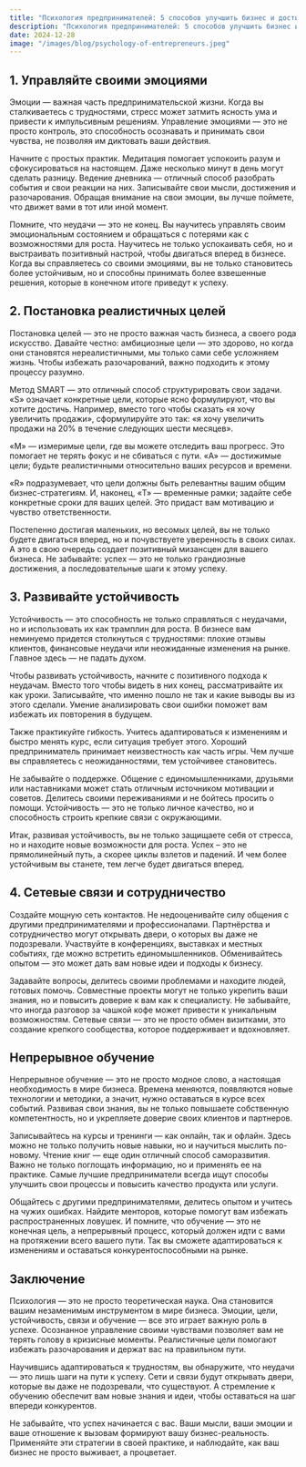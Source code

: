 ```yaml
---  
title: "Психология предпринимателей: 5 способов улучшить бизнес и достичь успеха"  
description: "Психология предпринимателей: 5 способов улучшить бизнес и достичь успеха"  
date: 2024-12-28
image: "/images/blog/psychology-of-entrepreneurs.jpeg" 
---
```


## 1. Управляйте своими эмоциями

Эмоции — важная часть предпринимательской жизни. Когда вы сталкиваетесь с трудностями, стресс может затмить ясность ума и привести к импульсивным решениям. Управление эмоциями — это не просто контроль, это способность осознавать и принимать свои чувства, не позволяя им диктовать ваши действия. 

Начните с простых практик. Медитация помогает успокоить разум и сфокусироваться на настоящем. Даже несколько минут в день могут сделать разницу. Ведение дневника — отличный способ разобрать события и свои реакции на них. Записывайте свои мысли, достижения и разочарования. Обращая внимание на свои эмоции, вы лучше поймете, что движет вами в тот или иной момент.

Помните, что неудачи — это не конец. Вы научитесь управлять своим эмоциональным состоянием и обращаться с потерями как с возможностями для роста. Научитесь не только успокаивать себя, но и выстраивать позитивный настрой, чтобы двигаться вперед в бизнесе. Когда вы справляетесь со своими эмоциями, вы не только становитесь более устойчивым, но и способны принимать более взвешенные решения, которые в конечном итоге приведут к успеху.
## 2. Постановка реалистичных целей

Постановка целей — это не просто важная часть бизнеса, а своего рода искусство. Давайте честно: амбициозные цели — это здорово, но когда они становятся нереалистичными, мы только сами себе усложняем жизнь. Чтобы избежать разочарований, важно подходить к этому процессу разумно. 

Метод SMART — это отличный способ структурировать свои задачи. «S» означает конкретные цели, которые ясно формулируют, что вы хотите достичь. Например, вместо того чтобы сказать «я хочу увеличить продажи», сформулируйте это так: «я хочу увеличить продажи на 20% в течение следующих шести месяцев». 

«M» — измеримые цели, где вы можете отследить ваш прогресс. Это помогает не терять фокус и не сбиваться с пути. «A» — достижимые цели; будьте реалистичными относительно ваших ресурсов и времени. 

«R» подразумевает, что цели должны быть релевантны вашим общим бизнес-стратегиям. И, наконец, «T» — временные рамки; задайте себе конкретные сроки для ваших целей. Это придаст вам мотивацию и чувство ответственности.

Постепенно достигая маленьких, но весомых целей, вы не только будете двигаться вперед, но и почувствуете уверенность в своих силах. А это в свою очередь создает позитивный мизансцен для вашего бизнеса. Не забывайте: успех — это не только грандиозные достижения, а последовательные шаги к этому успеху.
## 3. Развивайте устойчивость

Устойчивость — это способность не только справляться с неудачами, но и использовать их как трамплин для роста. В бизнесе вам неминуемо придется столкнуться с трудностями: плохие отзывы клиентов, финансовые неудачи или неожиданные изменения на рынке. Главное здесь — не падать духом.

Чтобы развивать устойчивость, начните с позитивного подхода к неудачам. Вместо того чтобы видеть в них конец, рассматривайте их как уроки. Записывайте, что именно пошло не так и какие выводы вы из этого сделали. Умение анализировать свои ошибки поможет вам избежать их повторения в будущем.

Также практикуйте гибкость. Учитесь адаптироваться к изменениям и быстро менять курс, если ситуация требует этого. Хороший предприниматель принимает неизвестность как часть игры. Чем лучше вы справляетесь с неожиданностями, тем устойчивее становитесь.

Не забывайте о поддержке. Общение с единомышленниками, друзьями или наставниками может стать отличным источником мотивации и советов. Делитесь своими переживаниями и не бойтесь просить о помощи. Устойчивость — это не только личное качество, но и способность строить крепкие связи с окружающими. 

Итак, развивая устойчивость, вы не только защищаете себя от стресса, но и находите новые возможности для роста. Успех – это не прямолинейный путь, а скорее циклы взлетов и падений. И чем более устойчивым вы станете, тем легче будет двигаться вперед.
## 4. Сетевые связи и сотрудничество

Создайте мощную сеть контактов. Не недооценивайте силу общения с другими предпринимателями и профессионалами. Партнёрства и сотрудничество могут открывать двери, о которых вы даже не подозревали. Участвуйте в конференциях, выставках и местных событиях, где можно встретить единомышленников. Обменивайтесь опытом — это может дать вам новые идеи и подходы к бизнесу.

Задавайте вопросы, делитесь своими проблемами и находите людей, готовых помочь. Совместные проекты могут не только укрепить ваши знания, но и повысить доверие к вам как к специалисту. Не забывайте, что иногда разговор за чашкой кофе может привести к уникальным возможностям. Сетевые связи — это не просто обмен визитками, это создание крепкого сообщества, которое поддерживает и вдохновляет.
## Непрерывное обучение

Непрерывное обучение — это не просто модное слово, а настоящая необходимость в мире бизнеса. Времена меняются, появляются новые технологии и методики, а значит, нужно оставаться в курсе всех событий. Развивая свои знания, вы не только повышаете собственную компетентность, но и укрепляете доверие своих клиентов и партнеров.

Записывайтесь на курсы и тренинги — как онлайн, так и офлайн. Здесь можно не только получить новые навыки, но и научиться мыслить по-новому. Чтение книг — еще один отличный способ саморазвития. Важно не только поглощать информацию, но и применять ее на практике. Самые лучшие предприниматели всегда ищут способы улучшить свои процессы и повысить качество продукта или услуги.

Общайтесь с другими предпринимателями, делитесь опытом и учитесь на чужих ошибках. Найдите менторов, которые помогут вам избежать распространенных ловушек. И помните, что обучение — это не конечная цель, а непрерывный процесс, который должен идти с вами на протяжении всего вашего пути. Так вы сможете адаптироваться к изменениям и оставаться конкурентоспособными на рынке.
## Заключение

Психология — это не просто теоретическая наука. Она становится вашим незаменимым инструментом в мире бизнеса. Эмоции, цели, устойчивость, связи и обучение — все это играет важную роль в успехе. Осознанное управление своими чувствами позволяет вам не терять голову в кризисные моменты. Реалистичные цели помогают избежать разочарования и держат вас на правильном пути. 

Научившись адаптироваться к трудностям, вы обнаружите, что неудачи — это лишь шаги на пути к успеху. Сети и связи будут открывать двери, которые вы даже не подозревали, что существуют. А стремление к обучению обеспечит вам новые знания и идеи, чтобы оставаться на шаг впереди конкурентов.

Не забывайте, что успех начинается с вас. Ваши мысли, ваши эмоции и ваше отношение к вызовам формируют вашу бизнес-реальность. Применяйте эти стратегии в своей практике, и наблюдайте, как ваш бизнес не просто выживает, а процветает.